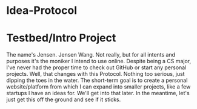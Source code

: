 # Idea-Protocol
Testbed/Intro Project
=====================
The name's Jensen. Jensen Wang. Not really, but for all intents and purposes it's the moniker I intend to use online. Despite being a CS major, I've never had the proper time to check out GitHub or start any personal projects. Well, that changes with this Protocol. Nothing too serious, just dipping the toes in the water. The short-term goal is to create a personal website/platform from which I can expand into smaller projects, like a few startups I have an ideas for. We'll get into that later. In the meantime, let's just get this off the ground and see if it sticks.
